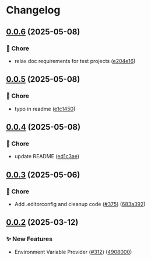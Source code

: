 # Changelog

## [0.0.6](https://github.com/open-feature/dotnet-sdk-contrib/compare/OpenFeature.Contrib.Providers.EnvVar-v0.0.5...OpenFeature.Contrib.Providers.EnvVar-v0.0.6) (2025-05-08)


### 🧹 Chore

* relax doc requirements for test projects ([e204e16](https://github.com/open-feature/dotnet-sdk-contrib/commit/e204e168ee8ccda34f46de325d45447e3ef85f73))

## [0.0.5](https://github.com/open-feature/dotnet-sdk-contrib/compare/OpenFeature.Contrib.Providers.EnvVar-v0.0.4...OpenFeature.Contrib.Providers.EnvVar-v0.0.5) (2025-05-08)


### 🧹 Chore

* typo in readme ([e1c1450](https://github.com/open-feature/dotnet-sdk-contrib/commit/e1c1450e0c237764485d84e90a8573c2bcdb2edd))

## [0.0.4](https://github.com/open-feature/dotnet-sdk-contrib/compare/OpenFeature.Contrib.Providers.EnvVar-v0.0.3...OpenFeature.Contrib.Providers.EnvVar-v0.0.4) (2025-05-08)


### 🧹 Chore

* update README ([ed1c3ae](https://github.com/open-feature/dotnet-sdk-contrib/commit/ed1c3ae133df6a4ee6949dee3b3e441ef2dafea1))

## [0.0.3](https://github.com/open-feature/dotnet-sdk-contrib/compare/OpenFeature.Contrib.Providers.EnvVar-v0.0.2...OpenFeature.Contrib.Providers.EnvVar-v0.0.3) (2025-05-06)


### 🧹 Chore

* Add .editorconfig and cleanup code ([#375](https://github.com/open-feature/dotnet-sdk-contrib/issues/375)) ([683a392](https://github.com/open-feature/dotnet-sdk-contrib/commit/683a392604aca6c9a92b1f64fa30bc9e3e069b4f))

## [0.0.2](https://github.com/open-feature/dotnet-sdk-contrib/compare/OpenFeature.Contrib.Providers.EnvVar-v0.0.1...OpenFeature.Contrib.Providers.EnvVar-v0.0.2) (2025-03-12)


### ✨ New Features

* Environment Variable Provider ([#312](https://github.com/open-feature/dotnet-sdk-contrib/issues/312)) ([4908000](https://github.com/open-feature/dotnet-sdk-contrib/commit/4908000ed27a648ee7cf8823320ae7d7c8cd8c45))
